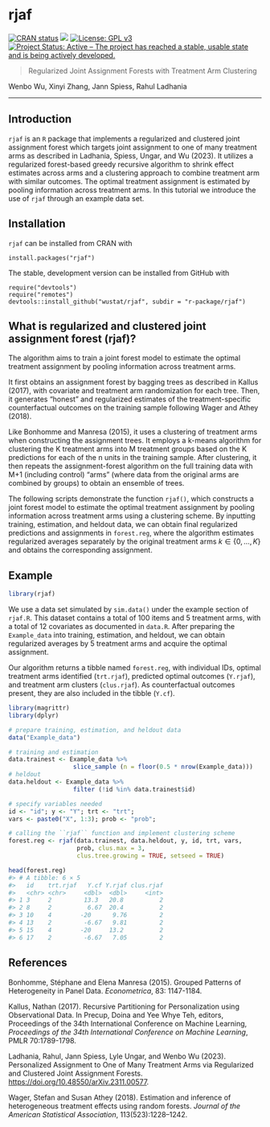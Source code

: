
<!-- README.md is generated from README.Rmd. Please edit that file -->

# rjaf

<!-- badges: start -->

[![CRAN
status](https://www.r-pkg.org/badges/version/rjaf)](https://CRAN.R-project.org/package=rjaf)
![](http://cranlogs.r-pkg.org/badges/grand-total/rjaf) [![License: GPL
v3](https://img.shields.io/badge/License-GPLv3-blue.svg)](https://www.gnu.org/licenses/gpl-3.0)
[![Project Status: Active – The project has reached a stable, usable
state and is being actively
developed.](https://www.repostatus.org/badges/latest/active.svg)](https://www.repostatus.org/#active)
<!-- badges: end -->

> Regularized Joint Assignment Forests with Treatment Arm Clustering

Wenbo Wu, Xinyi Zhang, Jann Spiess, Rahul Ladhania

------------------------------------------------------------------------

## Introduction

`rjaf` is an `R` package that implements a regularized and clustered
joint assignment forest which targets joint assignment to one of many
treatment arms as described in Ladhania, Spiess, Ungar, and Wu (2023).
It utilizes a regularized forest-based greedy recursive algorithm to
shrink effect estimates across arms and a clustering approach to combine
treatment arm with similar outcomes. The optimal treatment assignment is
estimated by pooling information across treatment arms. In this tutorial
we introduce the use of `rjaf` through an example data set.

## Installation

`rjaf` can be installed from CRAN with

    install.packages("rjaf")

The stable, development version can be installed from GitHub with

    require("devtools")
    require("remotes")
    devtools::install_github("wustat/rjaf", subdir = "r-package/rjaf")

## What is regularized and clustered joint assignment forest (rjaf)?

The algorithm aims to train a joint forest model to estimate the optimal
treatment assignment by pooling information across treatment arms.

It first obtains an assignment forest by bagging trees as described in
Kallus (2017), with covariate and treatment arm randomization for each
tree. Then, it generates “honest” and regularized estimates of the
treatment-specific counterfactual outcomes on the training sample
following Wager and Athey (2018).

Like Bonhomme and Manresa (2015), it uses a clustering of treatment arms
when constructing the assignment trees. It employs a k-means algorithm
for clustering the K treatment arms into M treatment groups based on the
K predictions for each of the n units in the training sample. After
clustering, it then repeats the assignment-forest algorithm on the full
training data with M+1 (including control) “arms” (where data from the
original arms are combined by groups) to obtain an ensemble of trees.

The following scripts demonstrate the function `rjaf()`, which
constructs a joint forest model to estimate the optimal treatment
assignment by pooling information across treatment arms using a
clustering scheme. By inputting training, estimation, and heldout data,
we can obtain final regularized predictions and assignments in
`forest.reg`, where the algorithm estimates regularized averages
separately by the original treatment arms $k \in \{0,\ldots,K\}$ and
obtains the corresponding assignment.

## Example

``` r
library(rjaf)
```

We use a data set simulated by `sim.data()` under the example section of
`rjaf.R`. This dataset contains a total of 100 items and 5 treatment
arms, with a total of 12 covariates as documented in `data.R`. After
preparing the `Example_data` into training, estimation, and heldout, we
can obtain regularized averages by 5 treatment arms and acquire the
optimal assignment.

Our algorithm returns a tibble named `forest.reg`, with individual IDs,
optimal treatment arms identified (`trt.rjaf`), predicted optimal
outcomes (`Y.rjaf`), and treatment arm clusters (`clus.rjaf`). As
counterfactual outcomes present, they are also included in the tibble
(`Y.cf`).

``` r
library(magrittr)
library(dplyr)

# prepare training, estimation, and heldout data
data("Example_data")

# training and estimation
data.trainest <- Example_data %>% 
                  slice_sample (n = floor(0.5 * nrow(Example_data)))
# heldout
data.heldout <- Example_data %>% 
                  filter (!id %in% data.trainest$id)

# specify variables needed
id <- "id"; y <- "Y"; trt <- "trt";  
vars <- paste0("X", 1:3); prob <- "prob";

# calling the ``rjaf`` function and implement clustering scheme
forest.reg <- rjaf(data.trainest, data.heldout, y, id, trt, vars, 
                   prob, clus.max = 3, 
                   clus.tree.growing = TRUE, setseed = TRUE)

head(forest.reg)
#> # A tibble: 6 × 5
#>   id    trt.rjaf   Y.cf Y.rjaf clus.rjaf
#>   <chr> <chr>     <dbl>  <dbl>     <int>
#> 1 3     2         13.3   20.8          2
#> 2 8     2          6.67  20.4          2
#> 3 10    4        -20      9.76         2
#> 4 13    2         -6.67   9.81         2
#> 5 15    4        -20     13.2          2
#> 6 17    2         -6.67   7.05         2
```

## References

Bonhomme, Stéphane and Elena Manresa (2015). Grouped Patterns of
Heterogeneity in Panel Data. *Econometrica*, 83: 1147-1184.

Kallus, Nathan (2017). Recursive Partitioning for Personalization using
Observational Data. In Precup, Doina and Yee Whye Teh, editors,
Proceedings of the 34th International Conference on Machine Learning,
*Proceedings of the 34th International Conference on Machine Learning*,
PMLR 70:1789-1798.

Ladhania, Rahul, Jann Spiess, Lyle Ungar, and Wenbo Wu (2023).
Personalized Assignment to One of Many Treatment Arms via Regularized
and Clustered Joint Assignment Forests.
<https://doi.org/10.48550/arXiv.2311.00577>.

Wager, Stefan and Susan Athey (2018). Estimation and inference of
heterogeneous treatment effects using random forests. *Journal of the
American Statistical Association*, 113(523):1228–1242.
